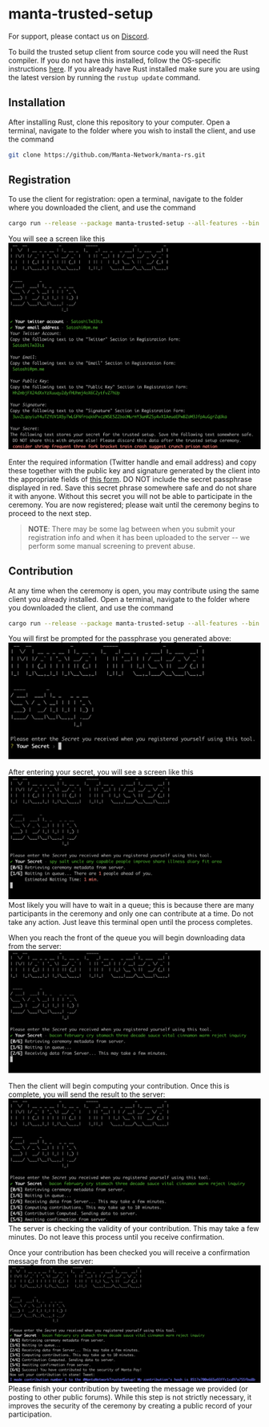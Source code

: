 # manta-trusted-setup

For support, please contact us on [Discord](https://discord.gg/AZTZvK7X).

To build the trusted setup client from source code you will need the Rust compiler. If you do not have this installed, follow the OS-specific instructions [here](https://www.rust-lang.org/tools/install). If you already have Rust installed make sure you are using the latest version by running the `rustup update` command.

## Installation
After installing Rust, clone this repository to your computer. Open a terminal, navigate to the folder where you wish to install the client, and use the command
```sh
git clone https://github.com/Manta-Network/manta-rs.git
```

## Registration
To use the client for registration: open a terminal, navigate to the folder where you downloaded the client, and use the command
```sh
cargo run --release --package manta-trusted-setup --all-features --bin groth16_phase2_client register
```
You will see a screen like this ![register](./docs/ts_guide_register.png)

Enter the required information (Twitter handle and email address) and copy these together with the public key and signature generated by the client into the appropriate fields of [this form](https://4z64on4g0gg.typeform.com/to/N7afxPaU). DO NOT include the secret passphrase displayed in red. Save this secret phrase somewhere safe and do not share it with anyone. Without this secret you will not be able to participate in the ceremony. You are now registered; please wait until the ceremony begins to proceed to the next step.

> **NOTE**: There may be some lag between when you submit your registration info and when it has been uploaded to the server -- we perform some manual screening to prevent abuse.

## Contribution
At any time when the ceremony is open, you may contribute using the same client you already installed. Open a terminal, navigate to the folder where you downloaded the client, and use the command
```sh
cargo run --release --package manta-trusted-setup --all-features --bin groth16_phase2_client contribute
```
You will first be prompted for the passphrase you generated above:
![receiving](./docs/ts_guide_secret_prompt.png)

After entering your secret, you will see a screen like this ![queue](./docs/ts_guide_queue.png)
Most likely you will have to wait in a queue; this is because there are many participants in the ceremony and only one can contribute at a time. Do not take any action. Just leave this terminal open until the process completes.

When you reach the front of the queue you will begin downloading data from the server:
![receiving](./docs/ts_guide_receiving.png)

Then the client will begin computing your contribution. Once this is complete, you will send the result to the server:
![awaiting](./docs/ts_guide_awaiting_confirmation.png)
The server is checking the validity of your contribution. This may take a few minutes. Do not leave this process until you receive confirmation.

Once your contribution has been checked you will receive a confirmation message from the server:
![success](./docs/ts_guide_success.png)
Please finish your contribution by tweeting the message we provided (or posting to other public forums). While this step is not strictly necessary, it improves the security of the ceremony by creating a public record of your participation.